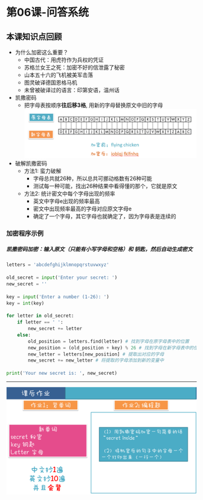 # 第06课-问答系统

## 本课知识点回顾

* 为什么加密这么重要？
    * 中国古代：用虎符作为兵权的凭证
    * 苏格兰女王之死：加密不好的信泄露了秘密
    * 山本五十六的飞机被美军击落
    * 图灵破译德国恩格马机
    * 未曾被破译过的语言：印第安语，温州话
* 凯撒密码
    * 把字母表按顺序**往后移3格**, 用新的字母替换原文中旧的字母
![](/assets/alphabet.png)
* 破解凯撒密码
    * 方法1: 蛮力破解
        * 字母总共就26种，所以总共可挪动格数有26种可能
        * 测试每一种可能，找出26种结果中看得懂的那个，它就是原文
    * 方法2: 统计密文中每个字母出现的频率
        * 英文中字母e出现的频率最高
        * 密文中出现频率最高的字母对应原文字母e
        * 确定了一个字母，其它字母也就确定了，因为字母表是连续的

### 加密程序示例

##### 凯撒密码加密：输入原文（只能有小写字母和空格）和 钥匙，然后自动生成密文

```python
letters = 'abcdefghijklmnopqrstuvwxyz'

old_secret = input('Enter your secret: ')
new_secret = ''

key = input('Enter a number (1-26): ')
key = int(key)

for letter in old_secret:
    if letter == ' ':
        new_secret += letter
    else:
        old_position = letters.find(letter) # 找到字母在原字母表中的位置
        new_position = (old_position + key) % 26 # 找到字母在新字母表中的位置
        new_letter = letters[new_position] # 提取出对应的字母
        new_secret += new_letter # 将提取的字母添加到新的变量中
            
print('Your new secret is: ', new_secret)

```

---
![](/assets/第07课_秘密生成器.png)
